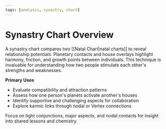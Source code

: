 ```yaml
---
tags: [analysis, synastry, chart]
---
```

# Synastry Chart Overview

A synastry chart compares two [[Natal Chart|natal charts]] to reveal relationship potentials. Planetary contacts and house overlays highlight harmony, friction, and growth points between individuals. This technique is invaluable for understanding how two people stimulate each other's strengths and weaknesses.

**Primary Uses**
- Evaluate compatibility and attraction patterns
- Assess how one person's planets activate another's houses
- Identify supportive and challenging aspects for collaboration
- Explore karmic links through nodal or Vertex connections

Focus on tight conjunctions, major aspects, and nodal contacts for insight into shared lessons and chemistry.
